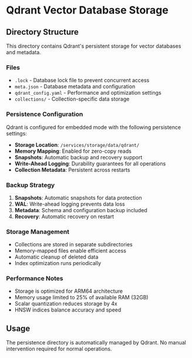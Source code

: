 # Qdrant Vector Database Storage

## Directory Structure

This directory contains Qdrant's persistent storage for vector databases and metadata.

### Files
- `.lock` - Database lock file to prevent concurrent access
- `meta.json` - Database metadata and configuration
- `qdrant_config.yaml` - Performance and optimization settings
- `collections/` - Collection-specific data storage

### Persistence Configuration

Qdrant is configured for embedded mode with the following persistence settings:

- **Storage Location**: `/services/storage/data/qdrant/`
- **Memory Mapping**: Enabled for zero-copy reads
- **Snapshots**: Automatic backup and recovery support  
- **Write-Ahead Logging**: Durability guarantees for all operations
- **Collection Metadata**: Persistent across restarts

### Backup Strategy

1. **Snapshots**: Automatic snapshots for data protection
2. **WAL**: Write-ahead logging prevents data loss
3. **Metadata**: Schema and configuration backup included
4. **Recovery**: Automatic recovery on restart

### Storage Management

- Collections are stored in separate subdirectories
- Memory-mapped files enable efficient access
- Automatic cleanup of deleted data
- Index optimization runs periodically

### Performance Notes

- Storage is optimized for ARM64 architecture
- Memory usage limited to 25% of available RAM (32GB)
- Scalar quantization reduces storage by 4x
- HNSW indices balance accuracy and speed

## Usage

The persistence directory is automatically managed by Qdrant. No manual intervention required for normal operations.